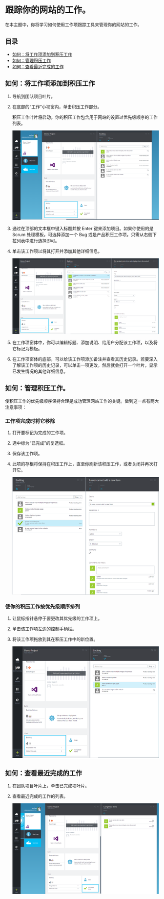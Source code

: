 <properties linkid="" urlDisplayName="Tracking work for your website" pageTitle="Tracking work for your website | Azure" metaKeywords="Visual Studio Online, VSO, work, items, backlog" description="Learn how to track and manage work for your website." metaCanonical="" services="visual-studio-online" documentationCenter="" title="Tracking work for your website" authors="rmarron" solutions="" manager="" editor="" />
<tags ms.service="visual-studio-online"
    ms.date=""
    wacn.date=""
    />

# 跟踪你的网站的工作。
在本主题中，你将学习如何使用工作项跟踪工具来管理你的网站的工作。

## 目录
* <a href="#how-to-add-work-items-to-your-backlog">如何：将工作项添加到积压工作</a>
* <a href="#how-to-manage-your-backlog">如何：管理积压工作</a>
* <a href="#how-to-view-recently-completed-work">如何：查看最近完成的工作</a>

## 如何：将工作项添加到积压工作
1.  导航到团队项目叶片。

2.  在底部的&ldquo;工作&rdquo;小视窗内，单击积压工作部分。

	积压工作叶片将启动。你的积压工作包含用于网站的设置过优先级顺序的工作列表。

	![Open backlog](./media/visual-studio-online-work-item-tracking/visual-studio-online-open-backlog.png)

3.  通过在顶部的文本框中键入标题并按 Enter 键来添加项目。如果你使用的是 Scrum 处理模板，可选择添加一个 Bug 或是产品积压工作项，只需从右侧下拉列表中进行选择即可。

4.  单击该工作项以将其打开并添加其他详细信息。
	
	![Open work item](./media/visual-studio-online-work-item-tracking/visual-studio-online-open-work-item.png)

5.  在工作项窗体中，你可以编辑标题、添加说明、给用户分配该工作项，以及将它标记为模板。
6.  在工作项窗体的底部，可以给该工作项添加备注并查看其历史记录。若要深入了解该工作项的历史记录，可以单击一项更改，然后就会打开一个叶片，显示已发生情况的其他详细信息。

## 如何：管理积压工作。
使积压工作的优先级顺序保持合理是成功管理网站工作的关键。做到这一点有两大注意事项：

### 工作项完成时将它移除
1.  打开要标记为完成的工作项。
2.  选中标为&ldquo;已完成&rdquo;的复选框。
3.  保存该工作项。
4.  此项的存根将保持在积压工作上，直至你刷新该积压工作，或者关闭并再次打开它。

	![Completed work item](./media/visual-studio-online-work-item-tracking/visual-studio-online-completed-work-item.png)

### 使你的积压工作按优先级顺序排列
1.  让鼠标指针悬停于要更改其优先级的工作项上。
2.  单击该工作项左边的控制手柄栏。
3.  将该工作项拖放到其在积压工作中的新位置。

	![Dragging work item](./media/visual-studio-online-work-item-tracking/visual-studio-online-dragging-work-item.png)

## 如何：查看最近完成的工作
1.  在团队项目叶片上，单击已完成项叶片。
2.  查看最近完成的工作的列表。

	![Dragging work item](./media/visual-studio-online-work-item-tracking/visual-studio-online-completed-items.png)